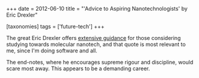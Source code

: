 +++
date = 2012-06-10
title = "'Advice to Aspiring Nanotechnologists' by Eric Drexler"

[taxonomies]
tags = ['future-tech']
+++

The great Eric Drexler offers [extensive guidance] for those considering
studying towards molecular nanotech, and that quote is most relevant to
me, since I'm doing software and all.

The end-notes, where he encourages supreme rigour and discipline, would
scare most away. This appears to be a demanding career.

  [extensive guidance]: http://www.kurzweilai.net/engines-of-creation-20-advice-to-aspiring-nanotechnologists
